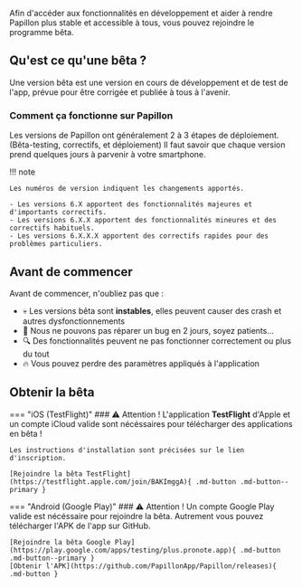 Afin d'accéder aux fonctionnalités en développement et aider à rendre Papillon plus stable et accessible à tous, vous pouvez rejoindre le programme bêta.

## Qu'est ce qu'une bêta ?
Une version bêta est une version en cours de développement et de test de l'app, prévue pour être corrigée et publiée à tous à l'avenir.

### Comment ça fonctionne sur Papillon
Les versions de Papillon ont généralement 2 à 3 étapes de déploiement. (Bêta-testing, correctifs, et déploiement)
Il faut savoir que chaque version prend quelques jours à parvenir à votre smartphone.

!!! note

    Les numéros de version indiquent les changements apportés.

    - Les versions 6.X apportent des fonctionnalités majeures et d'importants correctifs.
    - Les versions 6.X.X apportent des fonctionnalités mineures et des correctifs habituels.
    - Les versions 6.X.X.X apportent des correctifs rapides pour des problèmes particuliers.


## Avant de commencer
Avant de commencer, n'oubliez pas que :

- 💀 Les versions bêta sont **instables**, elles peuvent causer des crash et autres dysfonctionnements
- 🤬 Nous ne pouvons pas réparer un bug en 2 jours, soyez patients...
- 🔍 Des fonctionnalités peuvent ne pas fonctionner correctement ou plus du tout
- 🔥 Vous pouvez perdre des paramètres appliqués à l'application

## Obtenir la bêta
=== "iOS (TestFlight)"
    ### ⚠ Attention !
    L'application **TestFlight** d'Apple et un compte iCloud valide sont nécéssaires pour télécharger des applications en bêta !

    Les instructions d'installation sont précisées sur le lien d'inscription.

    [Rejoindre la bêta TestFlight](https://testflight.apple.com/join/BAKImggA){ .md-button .md-button--primary }
=== "Android (Google Play)"
    ### ⚠ Attention !
    Un compte Google Play valide est nécéssaire pour rejoindre la bêta. Autrement vous pouvez télécharger l'APK de l'app sur GitHub.

    [Rejoindre la bêta Google Play](https://play.google.com/apps/testing/plus.pronote.app){ .md-button .md-button--primary }
    [Obtenir l'APK](https://github.com/PapillonApp/Papillon/releases){ .md-button }